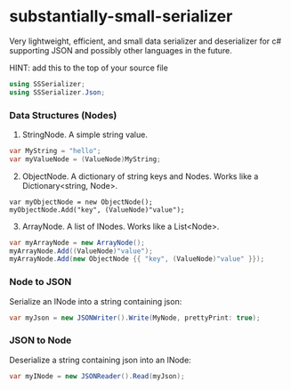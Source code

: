 # substantially-small-serializer
Very lightweight, efficient, and small data serializer and deserializer for c# supporting JSON and possibly other languages in the future.

HINT: add this to the top of your source file
```cs
using SSSerializer;
using SSSerializer.Json;
```

### Data Structures (Nodes)

1. StringNode.
A simple string value.
```cs
var MyString = "hello";
var myValueNode = (ValueNode)MyString;
```

2. ObjectNode.
A dictionary of string keys and Nodes.
Works like a Dictionary<string, Node>.
```
var myObjectNode = new ObjectNode();
myObjectNode.Add("key", (ValueNode)"value");
```

3. ArrayNode.
A list of INodes.
Works like a List\<Node>.
```cs
var myArrayNode = new ArrayNode();
myArrayNode.Add((ValueNode)"value");
myArrayNode.Add(new ObjectNode {{ "key", (ValueNode)"value" }});
```

### Node to JSON
Serialize an INode into a string containing json:
```cs
var myJson = new JSONWriter().Write(MyNode, prettyPrint: true);
```

### JSON to Node
Deserialize a string containing json into an INode:
```cs
var myINode = new JSONReader().Read(myJson);
```
